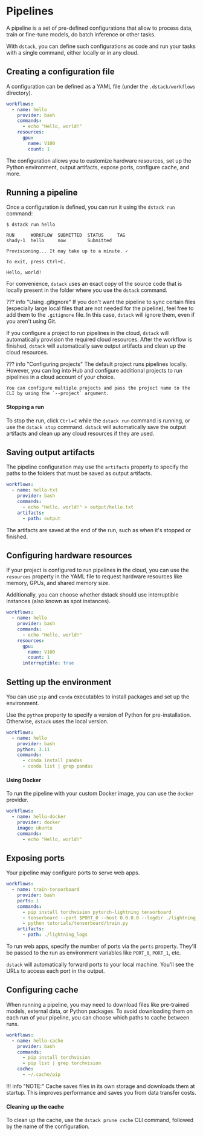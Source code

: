 # Pipelines

A pipeline is a set of pre-defined configurations that allow to process data, train or fine-tune models, do batch inference 
or other tasks.

With `dstack`, you can define such configurations as code and run your tasks with a single command, either locally or in
any cloud.

## Creating a configuration file

A configuration can be defined as a YAML file (under the `.dstack/workflows` directory).

<div editor-title=".dstack/workflows/hello.yaml"> 

```yaml
workflows:
  - name: hello
    provider: bash
    commands:
      - echo "Hello, world!"
    resources:
      gpu:
        name: V100
        count: 1
```

</div>

The configuration allows you to customize hardware resources, set up the Python environment, output artifacts, 
expose ports, configure cache, and more.

[//]: # (TODO [TASK]: Include artifacts into the main example)

[//]: # (TODO [MAJOR]: It supports only YAML and doesn't allow to use pure Python)

[//]: # (TODO [MAJOR]: Currently, it doesn't allow to define multiple steps)

## Running a pipeline

Once a configuration is defined, you can run it using the `dstack run` command:

<div class="termy">

```shell
$ dstack run hello

RUN      WORKFLOW  SUBMITTED  STATUS     TAG
shady-1  hello     now        Submitted  
 
Provisioning... It may take up to a minute. ✓

To exit, press Ctrl+C.

Hello, world!
```

</div>

For convenience, `dstack` uses an exact copy of the source code that is locally present in the folder where you use the `dstack` command.

??? info "Using .gitignore"
    If you don't want the pipeline to sync certain files (especially large local files that are not needed
    for the pipeline), feel free to add them to the `.gitignore` file. In this case, `dstack` will ignore them,
    even if you aren't using Git.

If you configure a project to run pipelines in the cloud, `dstack` will automatically provision the required cloud
resources. After the workflow is finished, `dstack` will automatically save output artifacts and clean up the cloud resources.

??? info "Configuring projects"
    The default project runs pipelines locally. However, you can
    log into Hub and configure additional projects to run pipelines in a cloud account of your choice. 

    You can configure multiple projects and pass the project name to the CLI by using the `--project` argument.

#### Stopping a run

To stop the run, click `Ctrl`+`C` while the `dstack run` command is running,
or use the `dstack stop` command. `dstack` will automatically save the output artifacts and clean up any cloud resources 
if they are used.

## Saving output artifacts

The pipeline configuration may use the `artifacts` property to specify the paths to the folders that must be saved as 
output artifacts.

<div editor-title=".dstack/workflows/hello-txt.yaml"> 

```yaml
workflows:
  - name: hello-txt
    provider: bash
    commands:
      - echo "Hello, world!" > output/hello.txt
    artifacts:
      - path: output
```

</div>

The artifacts are saved at the end of the run, such as when it's stopped or finished.

[//]: # (TODO [MAJOR]: It doesn't allow to save artifacts via Python API)

## Configuring hardware resources

If your project is configured to run pipelines in the cloud, you can use the `resources` property in the YAML file to 
request hardware resources like memory, GPUs, and shared memory size.

Additionally, you can choose whether dstack should use interruptible instances (also known as spot instances).

<div editor-title=".dstack/workflows/hello.yaml"> 

```yaml
workflows:
  - name: hello
    provider: bash
    commands:
      - echo "Hello, world!"
    resources:
      gpu:
        name: V100
        count: 1
      interruptible: true
```

</div>

## Setting up the environment

You can use `pip` and `conda` executables to install packages and set up the environment.

Use the `python` property to specify a version of Python for pre-installation. Otherwise, `dstack` uses the local version.

<div editor-title=".dstack/workflows/hello.yaml"> 

```yaml
workflows:
  - name: hello
    provider: bash
    python: 3.11
    commands:
      - conda install pandas
      - conda list | grep pandas
```

</div>

[//]: # (TODO [MAJOR]: Currently, there is no way to pre-build the environment)

#### Using Docker

To run the pipeline with your custom Docker image, you can use the `docker` provider.

<div editor-title=".dstack/workflows/hello-docker.yaml"> 

```yaml
workflows:
  - name: hello-docker
    provider: docker
    image: ubuntu
    commands:
      - echo "Hello, world!"
```

</div>

## Exposing ports

Your pipeline may configure ports to serve web apps.

<div editor-title=".dstack/workflows/hello-tensorboard.yaml"> 

```yaml
workflows:
  - name: train-tensorboard
    provider: bash
    ports: 1
    commands:
      - pip install torchvision pytorch-lightning tensorboard
      - tensorboard --port $PORT_0 --host 0.0.0.0 --logdir ./lightning_logs &
      - python tutorials/tensorboard/train.py
    artifacts:
      - path: ./lightning_logs
```

</div>

[//]: # (TODO [MAJOR]: Currently, you can't choose ports yourself)

To run web apps, specify the number of ports via the `ports` property. They'll be
passed to the run as environment variables like `PORT_0`, `PORT_1`, etc.

`dstack` will automatically forward ports to your local machine. You'll see the URLs to access each port in the
output.

[//]: # (TODO [MAJOR]: Currently, it requires the user to hardcode `--host 0.0.0.0`)

## Configuring cache

When running a pipeline, you may need to download files like pre-trained models, external data, or Python
packages. To avoid downloading them on each run of your pipeline, you can choose
which paths to cache between runs. 

<div editor-title=".dstack/workflows/hello-cache.yaml"> 

```yaml
workflows:
  - name: hello-cache
    provider: bash
    commands:
      - pip install torchvision
      - pip list | grep torchvision
    cache:
      - ~/.cache/pip
```

</div>

!!! info "NOTE:"
    Cache saves files in its own storage and downloads them at startup. This improves performance and saves you 
    from data transfer costs.

#### Cleaning up the cache

To clean up the cache, use the `dstack prune cache` CLI command, followed by the name of the configuration.

[//]: # (TODO [MAJOR]: Currently, there is no way to run distributed jobs and use distributed frameworks, such as PyTorch DDP, Ray, Spark, etc)